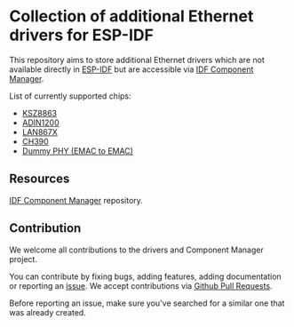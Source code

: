 # Collection of additional Ethernet drivers for ESP-IDF

This repository aims to store additional Ethernet drivers which are not available directly in [ESP-IDF](https://github.com/espressif/esp-idf) but are accessible via [IDF Component Manager](https://components.espressif.com/).

List of currently supported chips:

- [KSZ8863](ksz8863/README.md)
- [ADIN1200](adin1200/README.md)
- [LAN867X](lan867x/README.md)
- [CH390](ch390/README.md)
- [Dummy PHY (EMAC to EMAC)](eth_dummy_phy/README.md)

## Resources

[IDF Component Manager](https://github.com/espressif/idf-component-manager) repository.

## Contribution

We welcome all contributions to the drivers and Component Manager project.

You can contribute by fixing bugs, adding features, adding documentation or reporting an [issue](https://github.com/espressif/esp-eth-drivers/issues). We accept contributions via [Github Pull Requests](https://docs.github.com/en/pull-requests/collaborating-with-pull-requests/proposing-changes-to-your-work-with-pull-requests/about-pull-requests).

Before reporting an issue, make sure you've searched for a similar one that was already created.